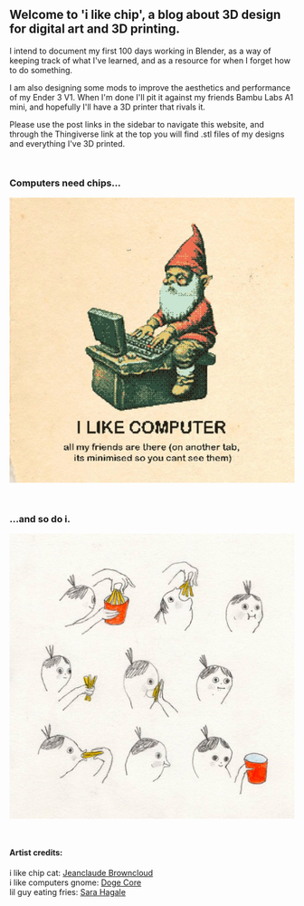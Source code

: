 ## Welcome to 'i like chip', a blog about 3D design for digital art and 3D printing.

I intend to document my first 100 days working in Blender, as a way of keeping track of what I've learned, and as a resource for when I forget how to do something.

I am also designing some mods to improve the aesthetics and performance of my Ender 3 V1. When I'm done I'll pit it against my friends Bambu Labs A1 mini, and hopefully I'll have a 3D printer that rivals it.

Please use the post links in the sidebar to navigate this website, and through the Thingiverse link at the top you will find .stl files of my designs and everything I've 3D printed.

<div style="height: 1em"> </div>

### Computers need chips...

![computers](/images/i-like-computers.JPEG)

<div style="height: 1em"> </div>

### ...and so do i.

![fries](/images/eating-fries.JPEG)

<div style="height: 1em"> </div>

#### Artist credits:  
i like chip cat: [Jeanclaude Browncloud](https://www.instagram.com/jeanclaude_browncloud/)  
i like computers gnome: [Doge Core](https://www.dogecore.com/)  
lil guy eating fries: [Sara Hagale](https://www.shagey.com/)









<div style="height: 1em"> </div>
